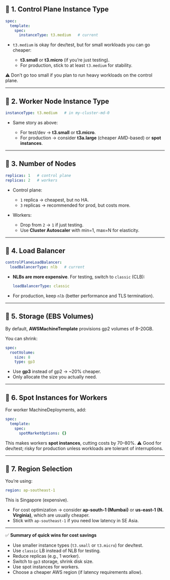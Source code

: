 ## 🔹 1. Control Plane Instance Type

```yaml
spec:
  template:
    spec:
      instanceType: t3.medium   # current
```

* `t3.medium` is okay for dev/test, but for small workloads you can go cheaper:

  * **t3.small** or **t3.micro** (if you’re just testing).
  * For production, stick to at least `t3.medium` for stability.

⚠️ Don’t go too small if you plan to run heavy workloads on the control plane.

---

## 🔹 2. Worker Node Instance Type

```yaml
instanceType: t3.medium   # in my-cluster-md-0
```

* Same story as above:

  * For test/dev → **t3.small** or **t3.micro**.
  * For production → consider **t3a.large** (cheaper AMD-based) or **spot instances**.

---

## 🔹 3. Number of Nodes

```yaml
replicas: 1   # control plane
replicas: 2   # workers
```

* Control plane:

  * `1` replica → cheapest, but no HA.
  * `3` replicas → recommended for prod, but costs more.
* Workers:

  * Drop from `2` → `1` if just testing.
  * Use **Cluster Autoscaler** with min=1, max=N for elasticity.

---

## 🔹 4. Load Balancer

```yaml
controlPlaneLoadBalancer:
  loadBalancerType: nlb   # current
```

* **NLBs are more expensive**. For testing, switch to `classic` (CLB):

  ```yaml
  loadBalancerType: classic
  ```
* For production, keep `nlb` (better performance and TLS termination).

---

## 🔹 5. Storage (EBS Volumes)

By default, **AWSMachineTemplate** provisions gp2 volumes of 8–20GB.

You can shrink:

```yaml
spec:
  rootVolume:
    size: 8
    type: gp3
```

* Use **gp3** instead of gp2 → \~20% cheaper.
* Only allocate the size you actually need.

---

## 🔹 6. Spot Instances for Workers

For worker MachineDeployments, add:

```yaml
spec:
  template:
    spec:
      spotMarketOptions: {}
```

This makes workers **spot instances**, cutting costs by 70–80%.
⚠️ Good for dev/test; risky for production unless workloads are tolerant of interruptions.

---

## 🔹 7. Region Selection

You’re using:

```yaml
region: ap-southeast-1
```

This is Singapore (expensive).

* For cost optimization → consider **ap-south-1 (Mumbai)** or **us-east-1 (N. Virginia)**, which are usually cheaper.
* Stick with `ap-southeast-1` if you need low latency in SE Asia.

---

✅ **Summary of quick wins for cost savings**

* Use smaller instance types (`t3.small` or `t3.micro`) for dev/test.
* Use `classic` LB instead of NLB for testing.
* Reduce replicas (e.g., 1 worker).
* Switch to `gp3` storage, shrink disk size.
* Use spot instances for workers.
* Choose a cheaper AWS region (if latency requirements allow).

